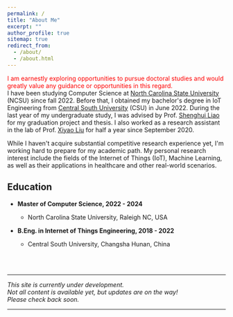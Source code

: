 ```yaml
---
permalink: /
title: "About Me"
excerpt: ""
author_profile: true
sitemap: true
redirect_from: 
  - /about/
  - /about.html
---
```

<font color="red"> I am earnestly exploring opportunities to pursue doctoral studies and would greatly value any guidance or opportunities in this regard. </font>
<br>
I have been studying Computer Science at <a href="https://www.ncsu.edu" target="_blank" class="noUnderline">North Carolina State University</a> (NCSU) since fall 2022. 
Before that, I obtained my bachelor's degree in IoT Engineering from <a href="https://www.csu.edu.cn/" target="_blank" class="noUnderline">Central South University</a> (CSU) in June 2022. 
During the last year of my undergraduate study, I was advised by Prof. <a href="https://faculty.csu.edu.cn/liaoshenghui/en/index/6801/list/index.htm" target="_blank" class="noUnderline">Shenghui Liao</a> for my graduation project and thesis.
I also worked as a research assistant in the lab of Prof. <a href="https://faculty.csu.edu.cn/liuxiyao/en/index/40230/list/index.htm" target="_blank" class="noUnderline">Xiyao Liu</a> for half a year since September 2020.

While I haven't acquire substantial competitive research experience yet, I'm working hard to prepare for my academic path. 
My personal research interest include the fields of the Internet of Things (IoT), Machine Learning, as well as their applications in healthcare and other real-world scenarios.

Education
------
- **Master of Computer Science, 2022 - 2024**
    - North Carolina State University, Raleigh NC, USA

- **B.Eng. in Internet of Things Engineering, 2018 - 2022**
    - Central South University, Changsha Hunan, China

<br>
<br>
<hr>

*This site is currently under development. 
<br>Not all content is available yet, but updates are on the way! 
<br >Please check back soon.*

<hr>

<!--
Recent News
------
**Jan 9, 2023** - First day of 2023 Spring semester in NCSU.
\
**Aug 22, 2022** - International Student Orientation in NCSU.
\
**Aug 8, 2022** - I arrived in Raleigh from China.
\
**Jun 19, 2022** - I graduated from CSU.
-->
